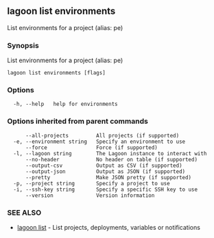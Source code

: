 ## lagoon list environments

List environments for a project (alias: pe)

### Synopsis

List environments for a project (alias: pe)

```
lagoon list environments [flags]
```

### Options

```
  -h, --help   help for environments
```

### Options inherited from parent commands

```
      --all-projects         All projects (if supported)
  -e, --environment string   Specify an environment to use
      --force                Force (if supported)
  -l, --lagoon string        The Lagoon instance to interact with
      --no-header            No header on table (if supported)
      --output-csv           Output as CSV (if supported)
      --output-json          Output as JSON (if supported)
      --pretty               Make JSON pretty (if supported)
  -p, --project string       Specify a project to use
  -i, --ssh-key string       Specify a specific SSH key to use
      --version              Version information
```

### SEE ALSO

* [lagoon list](lagoon_list.md)	 - List projects, deployments, variables or notifications

